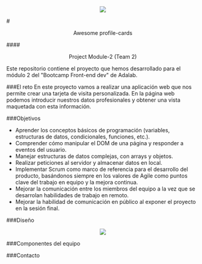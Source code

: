 <div style="text-align:center"><img src="http://beta.adalab.es/project-promo-o-module-2-team-2/assets/images/logo-awesome-profile-cards.svg" /></div>

#<div style="text-align:center">Awesome profile-cards</div>

####<div style="text-align:center">Project Module-2 (Team 2)</div>

Este repositorio contiene el proyecto que hemos desarrollado para el módulo 2 del "Bootcamp Front-end dev" de Adalab.

###El reto
En este proyecto vamos a realizar una aplicación web que nos permite crear una tarjeta de visita personalizada. En la página web podemos introducir nuestros datos profesionales y obtener una vista maquetada con esta información.

###Objetivos

- Aprender los conceptos básicos de programación (variables, estructuras de datos, condicionales, funciones, etc.).
- Comprender cómo manipular el DOM de una página y responder a eventos del usuario.
- Manejar estructuras de datos complejas, con arrays y objetos.
- Realizar peticiones al servidor y almacenar datos en local.
- Implementar Scrum como marco de referencia para el desarrollo del producto, basándonos siempre en los valores de Agile como puntos clave del trabajo en equipo y la mejora continua.
- Mejorar la comunicación entre los miembros del equipo a la vez que se desarrolan habilidades de trabajo en remoto.
- Mejorar la habilidad de comunicación en público al exponer el proyecto en la sesión final.

###Diseño

<div style="text-align:center"><img src="https://books.adalab.es/~/files/v0/b/gitbook-x-prod.appspot.com/o/spaces%2FyO3z6SoRcsIyDEmyvjVP%2Fuploads%2Fgit-blob-74faa296887b41c2e61abf9ff678b72f45dfa6d5%2Fs2-tablet.png?alt=media" /></div>

###Componentes del equipo

###Contacto
